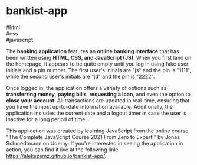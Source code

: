 # bankist-app
#html <br/> #css <br/> #javascript

<p>The <strong>banking application</strong> features an <strong>online banking interface</strong> that has been written using <strong>HTML, CSS, and JavaScript (JS)</strong>. When you first land on the homepage, it appears to be quite empty until you log in using fake user initials and a pin number. The first user's initials are "js" and the pin is "1111", while the second user's initials are "jd" and the pin is "2222".</p>
<p>Once logged in, the application offers a variety of options such as <strong>transferring money</strong>, <strong>paying bills</strong>, <strong>requesting a loan</strong>, and even the option to <strong>close your account</strong>. All transactions are updated in real-time, ensuring that you have the most up-to-date information available. Additionally, the application includes the current date and a logout timer in case the user is inactive for a long period of time.</p>
<p>This application was created by learning JavaScript from the online course "The Complete JavaScript Course 2021 From Zero to Expert!" by Jonas Schmedtmann on Udemy. If you're interested in seeing the application in action, you can find it live at the following link: <a href="https://alekszemz.github.io/bankist-app/">https://alekszemz.github.io/bankist-app/</a>.</p>
